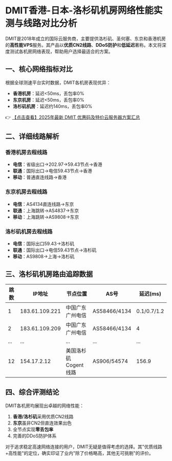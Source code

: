 # DMIT香港-日本-洛杉矶机房网络性能实测与线路对比分析

DMIT是2018年成立的国际云服务商，主要提供洛杉矶、圣何塞、东京和香港机房的**高性能VPS**服务。其产品以**优质CN2线路**、**DDoS防护**和**低延迟**著称。本文将深度测试各机房网络表现，帮助用户选择最适合的方案。

## 一、核心网络指标对比

根据全球测速平台实时数据，DMIT各机房表现优异：

- **香港机房**：延迟<50ms，丢包率0%
- **东京机房**：延迟<50ms，丢包率0%  
- **洛杉矶机房**：延迟约140ms，丢包率0%

👉 [【点击查看】2025年最新 DMIT 优惠码及特价云服务器方案汇总](https://bit.ly/dmit_coupon)

## 二、详细线路解析

### 香港机房去程线路
- **电信**：省级出口→202.97→59.43节点→香港
- **联通**：国际出口→电信59.43节点→香港
- **移动**：普通直连线路→香港

### 东京机房去程线路
- **电信**：AS4134直连线路→东京
- **联通**：上海跳转→AS4837→东京  
- **移动**：上海跳转→AS9808→东京

### 洛杉矶机房去程线路
- **电信**：国际出口59.43→洛杉矶
- **联通**：国际出口→电信59.43节点→洛杉矶
- **移动**：AS9808→上海→洛杉矶

## 三、洛杉矶机房路由追踪数据

| 跳数 | IP地址            | 节点位置                     | AS号         | 延迟(ms)       |
|------|-------------------|----------------------------|-------------|---------------|
| 1    | 183.61.109.221   | 中国广东广州电信            | AS58466/4134| 0.1/0.7/1.2   |
| 2    | 183.61.109.209   | 中国广东广州电信            | AS58466/4134| 4             |
| ...  | ...               | ...                        | ...         | ...           |
| 12   | 154.17.2.12      | 美国洛杉矶Cogent线路        | AS906/54574 | 156.9         |

## 四、综合评测结论

DMIT各机房均展现出卓越的网络性能：
1. **香港/洛杉矶**采用优质CN2线路
2. **东京**虽非CN2但直连效果出色
3. 全节点实现**零丢包率**
4. 完善的DDoS防护体系

对于追求稳定高速网络连接的用户，DMIT无疑是值得考虑的选择。其"优质线路+高性能"的定位，确实印证了业内"除了价格略高，其他无可挑剔"的评价。